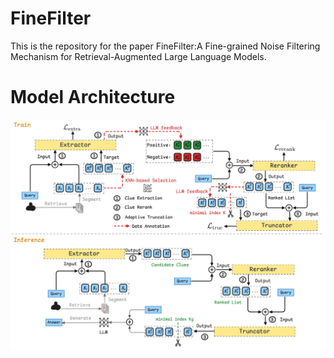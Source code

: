 # FineFilter
This is the repository for the paper  FineFilter:A Fine-grained Noise Filtering Mechanism for Retrieval-Augmented Large Language Models.

# Model Architecture

![Uploading image.png…](assets/FineFilter.png)
